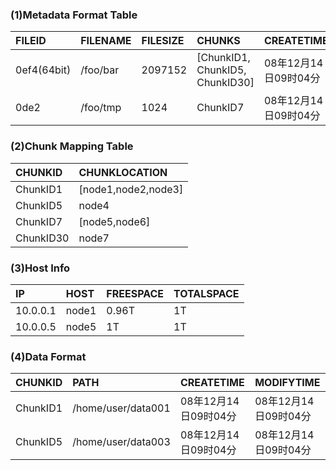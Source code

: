 ### (1)Metadata Format Table ###

| **FILEID** | **FILENAME** | **FILESIZE** | **CHUNKS** | **CREATETIME** | **MODIFYTIME** | **ACL** |
|:-----------|:-------------|:-------------|:-----------|:---------------|:---------------|:--------|
|0ef4(64bit) |	  /foo/bar	  |  2097152	    | [ChunkID1, ChunkID5, ChunkID30]	|08年12月14日09时04分 |	08年12月14日09时04分|......   |
|0de2	       |/foo/tmp      | 1024         | ChunkID7   |08年12月14日09时04分 |	08年12月14日09时04分|......   |


### (2)Chunk Mapping Table ###

| **CHUNKID** | **CHUNKLOCATION** |
|:------------|:------------------|
|ChunkID1	    |[node1,node2,node3] |
|ChunkID5	    |node4              |
|ChunkID7	    |[node5,node6]      |
|ChunkID30	   |node7              |


### (3)Host Info ###

| **IP** | **HOST** | **FREESPACE** | **TOTALSPACE** |
|:-------|:---------|:--------------|:---------------|
|10.0.0.1|  node1	  |0.96T	         |1T              |
|10.0.0.5|  node5	  |1T	            |1T              |


### (4)Data Format ###

| **CHUNKID** | **PATH** | **CREATETIME** | **MODIFYTIME** |
|:------------|:---------|:---------------|:---------------|
|ChunkID1	    |/home/user/data001	|08年12月14日09时04分	|08年12月14日09时04分 |
|ChunkID5	    |/home/user/data003	|08年12月14日09时04分	|08年12月14日09时04分 |